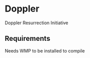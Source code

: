 Doppler
=======

Doppler Resurrection Initiative


Requirements
------------
Needs WMP to be installed to compile